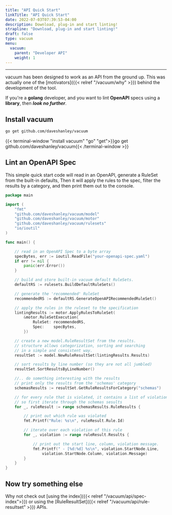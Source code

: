 ```yaml
---
title: "API Quick Start"
linkTitle: "API Quick Start"
date: 2022-07-03T07:39:53-04:00
description: Download, plug-in and start linting!
strapline: "Download, plug-in and start linting!"
draft: false
type: vacuum
menu:
  vacuum:
    parent: "Developer API"
    weight: 1
---
```


---

vacuum has been designed to work as an API from the ground up. This was actually one of the [motivators]({{< relref "/vacuum/why" >}})
behind the development of the tool.

If you're a **golang** developer, and you want to lint **OpenAPI** specs using a **library**, then **_look no further_**.

## Install vacuum

```bash
go get github.com/daveshanley/vacuum
```
{{< terminal-window "install vacuum" "go" "get">}}go get github.com/daveshanley/vacuum{{< /terminal-window >}}



## Lint an OpenAPI Spec

This simple quick start code will read in an OpenAPI, generate a RuleSet from the built-in defaults, Then it will
apply the rules to the spec, filter the results by a category, and then print them out to the console.

```go
package main

import (
    "fmt"
    "github.com/daveshanley/vacuum/model"
    "github.com/daveshanley/vacuum/motor"
    "github.com/daveshanley/vacuum/rulesets"
    "io/ioutil"
)

func main() {

    // read in an OpenAPI Spec to a byte array
    specBytes, err := ioutil.ReadFile("your-openapi-spec.yaml")
    if err != nil {
        panic(err.Error())
    }

    // build and store built-in vacuum default RuleSets.
    defaultRS := rulesets.BuildDefaultRuleSets()

    // generate the 'recommended' RuleSet
    recommendedRS := defaultRS.GenerateOpenAPIRecommendedRuleSet()

    // apply the rules in the ruleset to the specification
    lintingResults := motor.ApplyRulesToRuleSet(
        &motor.RuleSetExecution{
            RuleSet: recommendedRS,
            Spec:    specBytes,
        })

    // create a new model.RuleResultSet from the results.
    // structure allows categorization, sorting and searching
    // in a simple and consistent way.
    resultSet := model.NewRuleResultSet(lintingResults.Results)

    // sort results by line number (so they are not all jumbled)
    resultSet.SortResultsByLineNumber()

    //.. do something interesting with the results
    // print only the results from the 'schemas' category
    schemasResults := resultSet.GetRuleResultsForCategory("schemas")

    // for every rule that is violated, it contains a list of violations.
    // so first iterate through the schemas sesults
    for _, ruleResult := range schemasResults.RuleResults {

        // print out which rule was violated
        fmt.Printf("Rule: %s\n", ruleResult.Rule.Id)

        // iterate over each violation of this rule
        for _, violation := range ruleResult.Results {

            // print out the start line, column, violation message.
            fmt.Printf(" - [%d:%d] %s\n", violation.StartNode.Line,
                violation.StartNode.Column, violation.Message)
        }
    }
}
```

## Now try something else

Why not check out [using the index]({{< relref "/vacuum/api/spec-index">}}) or using the 
[RuleResultSet]({{< relref "/vacuum/api/rule-resultset" >}}) APIs.
